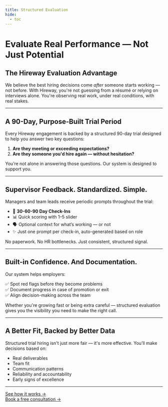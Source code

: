 ```yaml
---
title: Structured Evaluation
hide:
  - toc
---
```


# Evaluate Real Performance — Not Just Potential

## The Hireway Evaluation Advantage

We believe the best hiring decisions come *after* someone starts working — not before. With Hireway, you're not guessing from a résumé or relying on interviews alone. You're observing real work, under real conditions, with real stakes.

---

## A 90-Day, Purpose-Built Trial Period

Every Hireway engagement is backed by a structured 90-day trial designed to help you answer two key questions:

1. **Are they meeting or exceeding expectations?**
2. **Are they someone you'd hire again — without hesitation?**

You’re not alone in answering those questions. Our system is designed to support you.

---

## Supervisor Feedback. Standardized. Simple.

Managers and team leads receive periodic prompts throughout the trial:

- 🔁 **30-60-90 Day Check-Ins**
- 📊 Quick scoring with 1–5 slider
- 🗣️ Optional context for what’s working — or not
- ✨ Just one prompt per check-in, auto-generated based on role

No paperwork. No HR bottlenecks. Just consistent, structured signal.

---

## Built-in Confidence. And Documentation.

Our system helps employers:

✅ Spot red flags before they become problems  
✅ Document progress in case of promotion or exit  
✅ Align decision-making across the team

Whether you're growing fast or being extra careful — structured evaluation gives you the visibility you need to make the right call.

---

## A Better Fit, Backed by Better Data

Structured trial hiring isn't just more fair — it's more effective. You’ll make decisions based on:

- Real deliverables
- Team fit
- Communication patterns
- Reliability and accountability
- Early signs of excellence

---

[See how it works →](how-it-works.md)  
[Book a free consultation →](#)
